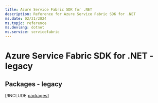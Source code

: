 ```yaml
---
title: Azure Service Fabric SDK for .NET
description: Reference for Azure Service Fabric SDK for .NET
ms.date: 02/21/2024
ms.topic: reference
ms.devlang: dotnet
ms.service: servicefabric
---
```

# Azure Service Fabric SDK for .NET - legacy
## Packages - legacy
[!INCLUDE [packages](service-fabric-index.md)]